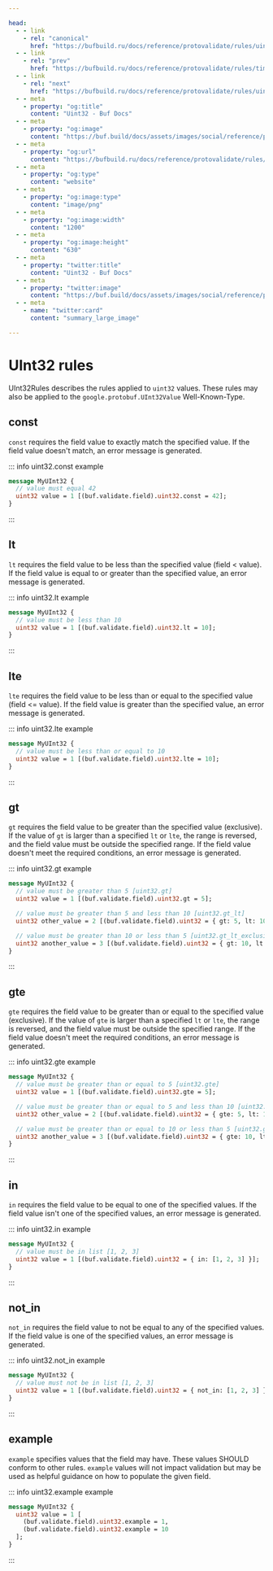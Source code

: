 ```yaml
---

head:
  - - link
    - rel: "canonical"
      href: "https://bufbuild.ru/docs/reference/protovalidate/rules/uint32_rules/"
  - - link
    - rel: "prev"
      href: "https://bufbuild.ru/docs/reference/protovalidate/rules/timestamp_rules/"
  - - link
    - rel: "next"
      href: "https://bufbuild.ru/docs/reference/protovalidate/rules/uint64_rules/"
  - - meta
    - property: "og:title"
      content: "Uint32 - Buf Docs"
  - - meta
    - property: "og:image"
      content: "https://buf.build/docs/assets/images/social/reference/protovalidate/rules/uint32_rules.png"
  - - meta
    - property: "og:url"
      content: "https://bufbuild.ru/docs/reference/protovalidate/rules/uint32_rules/"
  - - meta
    - property: "og:type"
      content: "website"
  - - meta
    - property: "og:image:type"
      content: "image/png"
  - - meta
    - property: "og:image:width"
      content: "1200"
  - - meta
    - property: "og:image:height"
      content: "630"
  - - meta
    - property: "twitter:title"
      content: "Uint32 - Buf Docs"
  - - meta
    - property: "twitter:image"
      content: "https://buf.build/docs/assets/images/social/reference/protovalidate/rules/uint32_rules.png"
  - - meta
    - name: "twitter:card"
      content: "summary_large_image"

---
```


# UInt32 rules

UInt32Rules describes the rules applied to `uint32` values. These rules may also be applied to the `google.protobuf.UInt32Value` Well-Known-Type.

## const

`const` requires the field value to exactly match the specified value. If the field value doesn't match, an error message is generated.

::: info uint32.const example

```proto
message MyUInt32 {
  // value must equal 42
  uint32 value = 1 [(buf.validate.field).uint32.const = 42];
}
```

:::

## lt

`lt` requires the field value to be less than the specified value (field < value). If the field value is equal to or greater than the specified value, an error message is generated.

::: info uint32.lt example

```proto
message MyUInt32 {
  // value must be less than 10
  uint32 value = 1 [(buf.validate.field).uint32.lt = 10];
}
```

:::

## lte

`lte` requires the field value to be less than or equal to the specified value (field <= value). If the field value is greater than the specified value, an error message is generated.

::: info uint32.lte example

```proto
message MyUInt32 {
  // value must be less than or equal to 10
  uint32 value = 1 [(buf.validate.field).uint32.lte = 10];
}
```

:::

## gt

`gt` requires the field value to be greater than the specified value (exclusive). If the value of `gt` is larger than a specified `lt` or `lte`, the range is reversed, and the field value must be outside the specified range. If the field value doesn't meet the required conditions, an error message is generated.

::: info uint32.gt example

```proto
message MyUInt32 {
  // value must be greater than 5 [uint32.gt]
  uint32 value = 1 [(buf.validate.field).uint32.gt = 5];

  // value must be greater than 5 and less than 10 [uint32.gt_lt]
  uint32 other_value = 2 [(buf.validate.field).uint32 = { gt: 5, lt: 10 }];

  // value must be greater than 10 or less than 5 [uint32.gt_lt_exclusive]
  uint32 another_value = 3 [(buf.validate.field).uint32 = { gt: 10, lt: 5 }];
}
```

:::

## gte

`gte` requires the field value to be greater than or equal to the specified value (exclusive). If the value of `gte` is larger than a specified `lt` or `lte`, the range is reversed, and the field value must be outside the specified range. If the field value doesn't meet the required conditions, an error message is generated.

::: info uint32.gte example

```proto
message MyUInt32 {
  // value must be greater than or equal to 5 [uint32.gte]
  uint32 value = 1 [(buf.validate.field).uint32.gte = 5];

  // value must be greater than or equal to 5 and less than 10 [uint32.gte_lt]
  uint32 other_value = 2 [(buf.validate.field).uint32 = { gte: 5, lt: 10 }];

  // value must be greater than or equal to 10 or less than 5 [uint32.gte_lt_exclusive]
  uint32 another_value = 3 [(buf.validate.field).uint32 = { gte: 10, lt: 5 }];
}
```

:::

## in

`in` requires the field value to be equal to one of the specified values. If the field value isn't one of the specified values, an error message is generated.

::: info uint32.in example

```proto
message MyUInt32 {
  // value must be in list [1, 2, 3]
  uint32 value = 1 [(buf.validate.field).uint32 = { in: [1, 2, 3] }];
}
```

:::

## not_in

`not_in` requires the field value to not be equal to any of the specified values. If the field value is one of the specified values, an error message is generated.

::: info uint32.not_in example

```proto
message MyUInt32 {
  // value must not be in list [1, 2, 3]
  uint32 value = 1 [(buf.validate.field).uint32 = { not_in: [1, 2, 3] }];
}
```

:::

## example

`example` specifies values that the field may have. These values SHOULD conform to other rules. `example` values will not impact validation but may be used as helpful guidance on how to populate the given field.

::: info uint32.example example

```proto
message MyUInt32 {
  uint32 value = 1 [
    (buf.validate.field).uint32.example = 1,
    (buf.validate.field).uint32.example = 10
  ];
}
```

:::
